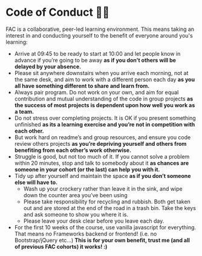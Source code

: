 # Code of Conduct ✍🏽
 
 FAC is a collaborative, peer-led learning environment. This means taking an interest in and conducting yourself to the benefit of everyone around you's learning:
 
- Arrive at 09:45 to be ready to start at 10:00 and let people know in advance if you’re going to be away **as if you don’t others will be delayed by your absence.**
- Please sit anywhere downstairs when you arrive each morning, not at the same desk, and aim to work with a different person each day **as you all have something different to share and learn from.**
- Always pair program. Do not work on your own, and aim for equal contribution and mutual understanding of the code in group projects **as the success of most projects is dependent upon how well you work as a team.**
- Do not stress over completing projects. It is OK if you present something unfinished **as its a learning exercise and you’re not in competition with each other.**
- But work hard on readme’s and group resources, and ensure you code review others projects **as you’re depriving yourself and others from benefiting from each other’s work otherwise.**
- Struggle is good, but not too much of it. If you cannot solve a problem within 20 minutes, stop and talk to somebody about it **as chances are someone in your cohort (or the last) can help you with it.**
- Tidy up after yourself and maintain the space **as if you don’t someone else will have to.**
   * Wash up your crockery rather than leave it in the sink, and wipe down the counter area you’ve been using
   * Please take responsibility for recycling and rubbish. Both get taken out and are stored at the end of the road in a trash bin. Take the keys and ask someone to show you where it is.
   * Please leave your desk clear before you leave each day.
- For the first 10 weeks of the course, use vanilla javascript for everything. That means no Frameworks backend or frontend! (i.e. no Bootstrap/jQuery etc...) **This is for your own benefit, trust me (and all of previous FAC cohorts) it works! :)**
